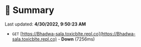 # 📖 Summary
Last updated: **4/30/2022, 9:50:23 AM**

- `GET` [https://Bhadwa-sala.toxicblte.repl.co](https://Bhadwa-sala.toxicblte.repl.co) - **Down** (7256ms)
